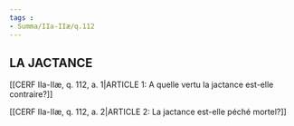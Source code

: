 ```yaml
---
tags : 
- Summa/IIa-IIæ/q.112
---
```


## LA JACTANCE

[[CERF IIa-IIæ, q. 112, a. 1|ARTICLE 1: A quelle vertu la jactance est-elle contraire?]]

[[CERF IIa-IIæ, q. 112, a. 2|ARTICLE 2: La jactance est-elle péché mortel?]]

